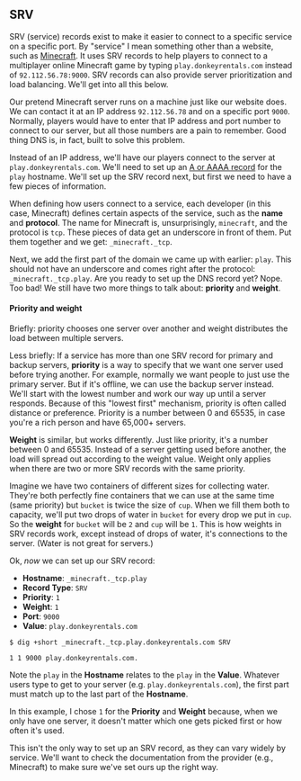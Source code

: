 ## SRV

SRV (service) records exist to make it easier to connect to a specific service on a specific port. By "service" I mean something other than a website, such as [Minecraft](https://minecraft.net). It uses SRV records to help players to connect to a multiplayer online Minecraft game by typing `play.donkeyrentals.com` instead of `92.112.56.78:9000`. SRV records can also provide server prioritization and load balancing. We'll get into all this below.

Our pretend Minecraft server runs on a machine just like our website does. We can contact it at an IP address `92.112.56.78` and on a specific port `9000`. Normally, players would have to enter that IP address and port number to connect to our server, but all those numbers are a pain to remember. Good thing DNS is, in fact, built to solve this problem.

Instead of an IP address, we'll have our players connect to the server at `play.donkeyrentals.com`. We'll need to set up an [A or AAAA record](#a) for the `play` hostname. We'll set up the SRV record next, but first we need to have a few pieces of information.

When defining how users connect to a service, each developer (in this case, Minecraft) defines certain aspects of the service, such as the **name** and **protocol**. The name for Minecraft is, unsurprisingly, `minecraft`, and the protocol is `tcp`. These pieces of data get an underscore in front of them. Put them together and we get: `_minecraft._tcp`.

Next, we add the first part of the domain we came up with earlier: `play`. This should not have an underscore and comes right after the protocol: `_minecraft._tcp.play`. Are you ready to set up the DNS record yet? Nope. Too bad! We still have two more things to talk about: **priority** and **weight**.

#### Priority and weight

Briefly: priority chooses one server over another and weight distributes the load between multiple servers.

Less briefly: If a service has more than one SRV record for primary and backup servers, **priority** is a way to specify that we want one server used before trying another. For example, normally we want people to just use the primary server. But if it's offline, we can use the backup server instead. We'll start with the lowest number and work our way up until a server responds. Because of this "lowest first" mechanism, priority is often called distance or preference. Priority is a number between 0 and 65535, in case you're a rich person and have 65,000+ servers.

**Weight** is similar, but works differently. Just like priority, it's a number between 0 and 65535. Instead of a server getting used before another, the load will spread out according to the weight value. Weight only applies when there are two or more SRV records with the same priority.

Imagine we have two containers of different sizes for collecting water. They're both perfectly fine containers that we can use at the same time (same priority) but `bucket` is twice the size of `cup`. When we fill them both to capacity, we'll put two drops of water in `bucket` for every drop we put in `cup`. So the **weight** for `bucket` will be `2` and `cup` will be `1`. This is how weights in SRV records work, except instead of drops of water, it's connections to the server. (Water is not great for servers.)

Ok, _now_ we can set up our SRV record:

* **Hostname**: `_minecraft._tcp.play`
* **Record Type**: `SRV`
* **Priority**: `1`
* **Weight**: `1`
* **Port**: `9000`
* **Value**: `play.donkeyrentals.com`

```shell
$ dig +short _minecraft._tcp.play.donkeyrentals.com SRV

1 1 9000 play.donkeyrentals.com.
```

Note the `play` in the **Hostname** relates to the `play` in the **Value**. Whatever users type to get to your server (e.g. `play.donkeyrentals.com`), the first part must match up to the last part of the **Hostname**.

In this example, I chose `1` for the **Priority** and **Weight** because, when we only have one server, it doesn't matter which one gets picked first or how often it's used.

This isn't the only way to set up an SRV record, as they can vary widely by service. We'll want to check the documentation from the provider (e.g., Minecraft) to make sure we've set ours up the right way.
